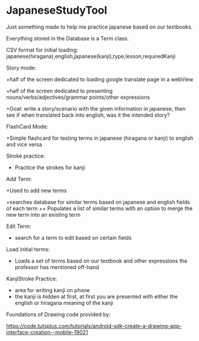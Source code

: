# JapaneseStudyTool

Just something made to help me practice japanese based on our textbooks.

Everything stored in the Database is a Term class.

CSV format for initial loading:
japanese(hiragana),english,japanese(kanji),type,lesson,requiredKanji

Story mode:

+half of the screen dedicated to loading google translate page in a webView

+half of the screen dedicated to presenting nouns/verbs/adjectives/grammar points/other expressions

+Goal: write a story/scenario with the given information in japanese, then see if when translated back into english, was it the intended story?

FlashCard Mode:

+Simple flashcard for testing terms in japanese (hiragana or kanji) to english and vice versa

Stroke practice:
+ Practice the strokes for kanji

Add Term:

+Used to add new terms

+searches database for similar terms based on japanese and english fields of each term
++ Populates a list of similar terms with an option to merge the new term into an existing term

Edit Term:
+ search for a term to edit based on certain fields


Load initial terms:
+ Loads a set of terms based on our textbook and other expressions the professor has mentioned off-hand


KanjiStroke Practice:
+ area for writing kanji on phone
+ the kanji is hidden at first, at first you are presented with either the english or hiragana meaning of the kanji


Foundations of Drawing code provided by:

https://code.tutsplus.com/tutorials/android-sdk-create-a-drawing-app-interface-creation--mobile-19021
